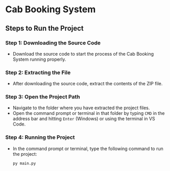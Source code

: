 # Cab Booking System

## Steps to Run the Project

### Step 1: Downloading the Source Code
- Download the source code to start the process of the Cab Booking System running properly.

### Step 2: Extracting the File
- After downloading the source code, extract the contents of the ZIP file.

### Step 3: Open the Project Path
- Navigate to the folder where you have extracted the project files.
- Open the command prompt or terminal in that folder by typing `CMD` in the address bar and hitting `Enter` (Windows) or using the terminal in VS Code.

### Step 4: Running the Project
- In the command prompt or terminal, type the following command to run the project:
  ```bash
  py main.py
